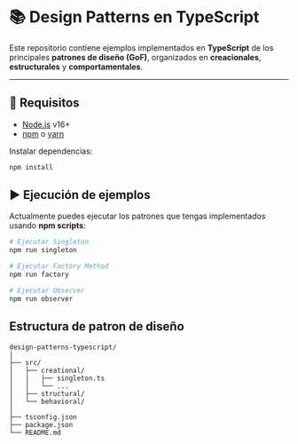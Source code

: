 # 📚 Design Patterns en TypeScript

Este repositorio contiene ejemplos implementados en **TypeScript** de los principales **patrones de diseño (GoF)**, organizados en **creacionales**, **estructurales** y **comportamentales**.  

---

## 🚀 Requisitos

- [Node.js](https://nodejs.org/) v16+
- [npm](https://www.npmjs.com/) o [yarn](https://yarnpkg.com/)  

Instalar dependencias:  

```bash
npm install
```

## ▶️ Ejecución de ejemplos

Actualmente puedes ejecutar los patrones que tengas implementados usando **npm scripts**:

```bash
# Ejecutar Singleton
npm run singleton

# Ejecutar Factory Method
npm run factory

# Ejecutar Observer
npm run observer
```

## Estructura de patron de diseño

```
design-patterns-typescript/
│
├── src/
│   ├── creational/
│   │   ├── singleton.ts
│   │   └── ...
│   ├── structural/
│   └── behavioral/
│
├── tsconfig.json
├── package.json
└── README.md
```